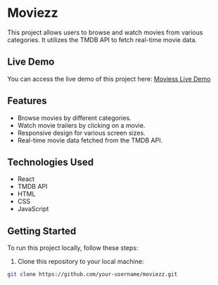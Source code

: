 # Moviezz

This project allows users to browse and watch movies from various categories. It utilizes the TMDB API to fetch real-time movie data.

## Live Demo

You can access the live demo of this project here: [Moviess Live Demo](https://ashwin-netflix.netlify.app/)

## Features

- Browse movies by different categories.
- Watch movie trailers by clicking on a movie.
- Responsive design for various screen sizes.
- Real-time movie data fetched from the TMDB API.

## Technologies Used

- React
- TMDB API
- HTML
- CSS
- JavaScript

## Getting Started

To run this project locally, follow these steps:

1. Clone this repository to your local machine:

```bash
git clone https://github.com/your-username/moviezz.git
